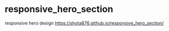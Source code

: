 # responsive_hero_section
responsive hero design
https://shota876.github.io/responsive_hero_section/
